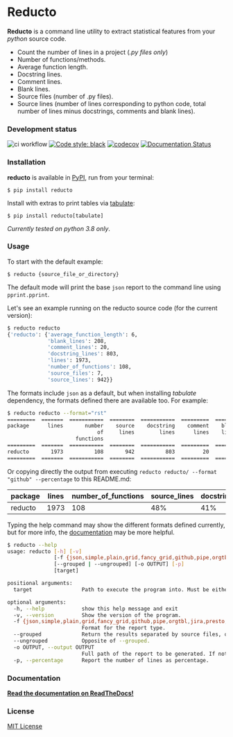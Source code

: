 # Reducto

**Reducto** is a command line utility to extract statistical features from your 
_python_ source code.

- Count the number of lines in a project (_.py files only_)
- Number of functions/methods.
- Average function length.
- Docstring lines.
- Comment lines.
- Blank lines.
- Source files (number of .py files).
- Source lines (number of lines corresponding to python code, total number of lines minus docstrings, comments and blank lines).

### Development status

![ci workflow](https://github.com/plaguss/reducto/actions/workflows/ci.yml/badge.svg)
[![Code style: black](https://img.shields.io/badge/code%20style-black-000000.svg)](https://github.com/psf/black)
[![codecov](https://codecov.io/gh/plaguss/reducto/branch/main/graph/badge.svg?token=AVKH6TS7G7)](https://codecov.io/gh/plaguss/reducto)
[![Documentation Status](https://readthedocs.org/projects/reducto/badge/?version=latest)](https://reducto.readthedocs.io/en/latest/?badge=latest)

### Installation

**reducto** is available in [PyPI](https://pypi.org/project/reducto/), run from your terminal:

    $ pip install reducto

Install with extras to print tables via [tabulate](https://pypi.org/project/tabulate/):

    $ pip install reducto[tabulate]

_Currently tested on python 3.8 only_.

### Usage

To start with the default example:

    $ reducto {source_file_or_directory}

The default mode will print the base `json` report to the command line using `pprint.pprint`.

Let's see an example running on the reducto source code (for the current version):

```sh
$ reducto reducto
{'reducto': {'average_function_length': 6,
             'blank_lines': 208,
             'comment_lines': 20,
             'docstring_lines': 803,
             'lines': 1973,
             'number_of_functions': 108,
             'source_files': 7,
             'source_lines': 942}}
```

The formats include `json` as a default, but when installing _tabulate_ dependency,
the formats defined there are available too. For example:

```sh
$ reducto reducto --format="rst"
=========  =======  ===========  ========  ===========  =========  =======  ==========  ========
package      lines       number    source    docstring    comment    blank     average    source
                             of     lines        lines      lines    lines    function     files
                      functions                                                 length
=========  =======  ===========  ========  ===========  =========  =======  ==========  ========
reducto       1973          108       942          803         20      208           6         7
=========  =======  ===========  ========  ===========  =========  =======  ==========  ========
```

Or copying directly the output from executing `reducto reducto/ --format "github" --percentage`
to this README.md:

| package   |   lines |   number_of_functions | source_lines   | docstring_lines   | comment_lines   | blank_lines   |   average_function_length |   source_files |
|-----------|---------|-----------------------|----------------|-------------------|-----------------|---------------|---------------------------|----------------|
| reducto   |    1973 |                   108 | 48%            | 41%               | 1%              | 11%           |                         6 |              7 |

Typing the help command may show the different formats defined currently, but for more
info, the [documentation](#Documentation) may be more helpful.

```sh
$ reducto --help
usage: reducto [-h] [-v]
               [-f {json,simple,plain,grid,fancy_grid,github,pipe,orgtbl,jira,presto,pretty,psql,rst,mediawiki,moinmoin,youtrack,html,unsafehtml,latex,latex_raw,latex_booktabs,latex_longtable,tsv,textile}]
               [--grouped | --ungrouped] [-o OUTPUT] [-p]
               [target]

positional arguments:
  target                Path to execute the program into. Must be either a python package (directory containing an __init__.py) or a python source file {SRC.py}

optional arguments:
  -h, --help            show this help message and exit
  -v, --version         Show the version of the program.
  -f {json,simple,plain,grid,fancy_grid,github,pipe,orgtbl,jira,presto,pretty,psql,rst,mediawiki,moinmoin,youtrack,html,unsafehtml,latex,latex_raw,latex_booktabs,latex_longtable,tsv,textile}, --format {json,simple,plain,grid,fancy_grid,github,pipe,orgtbl,jira,presto,pretty,psql,rst,mediawiki,moinmoin,youtrack,html,unsafehtml,latex,latex_raw,latex_booktabs,latex_longtable,tsv,textile}
                        Format for the report type.
  --grouped             Return the results separated by source files, or grouped for the whole package. Only used when the target path is a package.
  --ungrouped           Opposite of --grouped.
  -o OUTPUT, --output OUTPUT
                        Full path of the report to be generated. If not given, redirects to stdout.
  -p, --percentage      Report the number of lines as percentage.

```

### Documentation

**[Read the documentation on ReadTheDocs!](https://reducto.readthedocs.io/en/latest/)**

### License

[MIT License](https://github.com/plaguss/reducto/blob/main/LICENSE)
